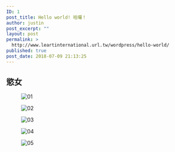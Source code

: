 ```yaml
---
ID: 1
post_title: Hello world! 哈囉！
author: justin
post_excerpt: ""
layout: post
permalink: >
  http://www.leartinternational.url.tw/wordpress/hello-world/
published: true
post_date: 2018-07-09 21:13:25
---
```

<h2>慾女</h2>		
				<figure><img src="http://www.leartinternational.url.tw/wordpress/wp-content/uploads/2018/07/01-150x150.jpg" alt="01" /></figure><figure><img src="http://www.leartinternational.url.tw/wordpress/wp-content/uploads/2018/07/02-150x150.jpg" alt="02" /></figure><figure><img src="http://www.leartinternational.url.tw/wordpress/wp-content/uploads/2018/07/03-150x150.jpg" alt="03" /></figure><figure><img src="http://www.leartinternational.url.tw/wordpress/wp-content/uploads/2018/07/04-150x150.jpg" alt="04" /></figure><figure><img src="http://www.leartinternational.url.tw/wordpress/wp-content/uploads/2018/07/05-150x150.jpg" alt="05" /></figure>